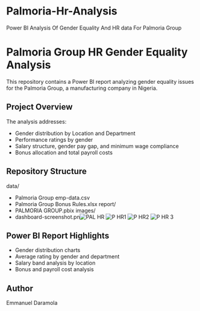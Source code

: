 # Palmoria-Hr-Analysis
Power BI Analysis Of Gender Equality And HR data For Palmoria Group
# Palmoria Group HR Gender Equality Analysis

This repository contains a Power BI report analyzing gender equality issues for the Palmoria Group, a manufacturing company in Nigeria.

##  Project Overview
The analysis addresses:
- Gender distribution by Location and Department
- Performance ratings by gender
- Salary structure, gender pay gap, and minimum wage compliance
- Bonus allocation and total payroll costs

##  Repository Structure

data/
- Palmoria Group emp-data.csv
- Palmoria Group Bonus Rules.xlsx
report/
- PALMORIA GROUP.pbix
images/
- dashboard-screenshot.pn![PAL HR](https://github.com/user-attachments/assets/cf9e4fa1-f393-47d2-92b0-4bad2d30c12f)
![P HR1](https://github.com/user-attachments/assets/df6784b2-e437-40b4-8273-b9cce0548540)
![P HR2](https://github.com/user-attachments/assets/deacbb6a-e0c0-462d-ba83-f97aba371d8c)
![P HR 3](https://github.com/user-attachments/assets/abb6ac22-fc62-4a3f-9f17-80a0a776f249)
## Power BI Report Highlights
- Gender distribution charts
- Average rating by gender and department
- Salary band analysis by location
- Bonus and payroll cost analysis


##  Author
Emmanuel Daramola
